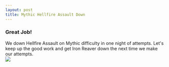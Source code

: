 ```yaml
---
layout: post
title: Mythic Hellfire Assault Down
---
```

<h3>Great Job!</h3>
We down Hellfire Assault on Mythic difficulty in one night of attempts. Let's keep up the good work and get Iron Reaver down the next time we make our attempts.

<div class="embed-responsive embed-responsive-16by9">
  <a class="gif" href="http://i.imgur.com/iEtilz4.jpg"><img class="gif embed-responsive-item" src="http://i.imgur.com/iEtilz4.jpg" /></a>
</div>

